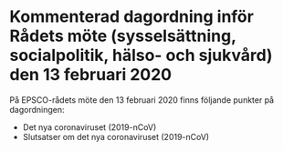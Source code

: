 # Kommenterad dagordning inför Rådets möte (sysselsättning, socialpolitik, hälso- och sjukvård) den 13 februari 2020

På EPSCO-rådets möte den 13 februari 2020 finns följande punkter på dagordningen:

* Det nya coronaviruset (2019-nCoV)
* Slutsatser om det nya coronaviruset (2019-nCoV)

